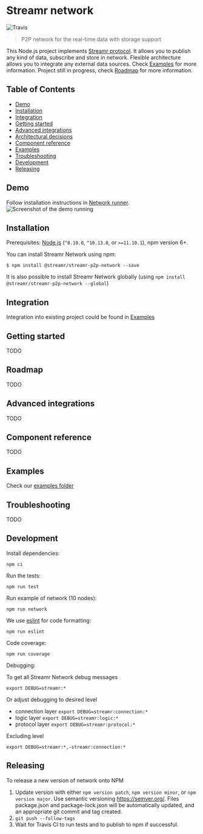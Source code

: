 # Streamr network 
 ![Travis](https://travis-ci.com/streamr-dev/network.svg?token=qNNVCnYJo1fz18VTNpPZ&branch=master)
 
> P2P network for the real-time data with storage support

This Node.js project implements
[Streamr protocol](https://github.com/streamr-dev/streamr-client-protocol-js).
It allows you to publish any kind of data, subscribe and store in network.
Flexible architecture allows you to integrate any external data sources.
Check [Examples](#examples) for more information. Project still in progress, 
check [Roadmap](#roadmap) for more information.


## Table of Contents
- [Demo](#demo)
- [Installation](#installation)
- [Integration](#integration)
- [Getting started](#getting-started)
- [Advanced integrations](#advanced-integrations)
- [Architectural decisions](https://github.com/streamr-dev/network/wiki)
- [Component reference](#component-reference)
- [Examples](#examples)
- [Troubleshooting](#troubleshooting)
- [Development](#development)
- [Releasing](#releasing)

## Demo

Follow installation instructions in [Network runner](https://github.com/streamr-dev/network-runner).
![Screenshot of the demo running](https://raw.githubusercontent.com/streamr-dev/network-runner/master/streamr-network.png?token=ABWG2RMLCBIRYNCUUTOF2Z24ZLWT6)

## Installation

Prerequisites: [Node.js](https://nodejs.org/) (`^8.10.0`, `^10.13.0`, or `>=11.10.1`), npm version 6+.

You can install Streamr Network using npm:

```
$ npm install @streamr/streamr-p2p-network --save
```

It is also possible to install Streamr Network globally (using `npm install @streamr/streamr-p2p-network --global`)

## Integration

Integration into existing project could be found in [Examples](./examples)

## Getting started

TODO

## Roadmap

TODO

## Advanced integrations

TODO

## Component reference

TODO

## Examples

Check our [examples folder](./examples)

## Troubleshooting

TODO

## Development

Install dependencies:

    npm ci
    
Run the tests:

    npm run test

Run example of network (10 nodes):

    npm run network

We use [eslint](https://github.com/eslint/eslint) for code formatting:

    npm run eslint

Code coverage:

    npm run coverage
    
Debugging:

To get all Streamr Network debug messages  

    export DEBUG=streamr:*
    
Or adjust debugging to desired level 

- connection layer `export DEBUG=streamr:connection:*`
- logic layer `export DEBUG=streamr:logic:*`
- protocol layer `export DEBUG=streamr:protocol:*`

Excluding level

    export DEBUG=streamr:*,-streamr:connection:*
    
    
## Releasing

To release a new version of network onto NPM

1. Update version with either `npm version patch`, `npm version minor`, or `npm version major`. Use semantic versioning
https://semver.org/. Files package.json and package-lock.json will be automatically updated, and an appropriate git commit and tag created. 
2. `git push --follow-tags`
3. Wait for Travis CI to run tests and to publish to npm if successful.

